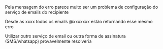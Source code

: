 Pela mensagem do erro parece muito ser um problema de configuração do serviço de emails do recipiente

  

Desde as xxxx todos os emails @xxxxxxx estão retornando esse mesmo erro

  

Utilizar outro serviço de email ou outra forma de assinatura (SMS/whatsapp) provavelmente resolveria
